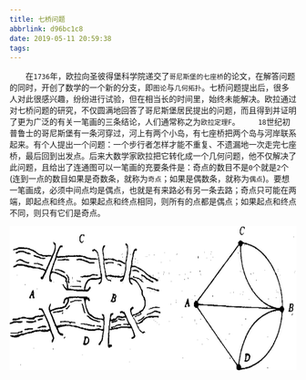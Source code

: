 ```yaml
---
title: 七桥问题
abbrlink: d96bc1c8
date: 2019-05-11 20:59:38
tags:
---
```

&emsp;&emsp;在`1736`年，欧拉向圣彼得堡科学院递交了`哥尼斯堡的七座桥`的论文，在解答问题的同时，开创了数学的一个新的分支，即`图论`与`几何拓扑`。七桥问题提出后，很多人对此很感兴趣，纷纷进行试验，但在相当长的时间里，始终未能解决。欧拉通过对七桥问题的研究，不仅圆满地回答了哥尼斯堡居民提出的问题，而且得到并证明了更为广泛的有关一笔画的三条结论，人们通常称之为`欧拉定理F`。
&emsp;&emsp;`18`世纪初普鲁士的哥尼斯堡有一条河穿过，河上有两个小岛，有七座桥把两个岛与河岸联系起来。有个人提出一个问题：一个步行者怎样才能不重复、不遗漏地一次走完七座桥，最后回到出发点。后来大数学家欧拉把它转化成一个几何问题，他不仅解决了此问题，且给出了连通图可以一笔画的充要条件是：奇点的数目不是`0`个就是`2`个(连到一点的数目如果是奇数条，就称为`奇点`；如果是偶数条，就称为`偶点`)。要想一笔画成，必须中间点均是偶点，也就是有来路必有另一条去路；奇点只可能在两端，即起点和终点。如果起点和终点相同，则所有的点都是偶点；如果起点和终点不同，则只有它们是奇点。

<img src="./七桥问题/1.png" height="253" width="719">